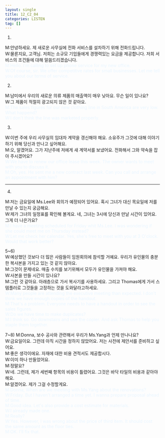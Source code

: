 ```yaml
---
layout: single
title: 12_C2_04
categories: LISTEN
tag: []
---
```


1)
M:안녕하세요. 제 새로운 사무실에 전화 서비스를 설차하기 위해 전화드립니다.   
W:물론지요, 고객님. 저희는 소규모 기업들에게 경쟁력있는 요금을 제공합니다. 저희 서비스의 조건들에 대해 말씀드리겠습니다.   
<span style="color:#E8F5FF">
M:Hello. I'm calling to set up phone service for my new office.   
W:Of course, sir. We offer competitive rates for small businesses. Let me tell you about our terms of service.
</span>
   
2)
M:남미에서 우리의 새로운 의류 제품의 매출액이 매우 낮아요. 무슨 일이 있나요?   
W:그 제품이 적절히 광고되지 않은 것 같아요.   
<span style="color:#E8F5FF"> 
M:The sales figures for our new clothing line in South America are very low. What happend?   
W:I don't think the line was marketed properly.   
</span>
   
3)
W:이번 주에 우리 사무실의 임대차 계약을 갱신해야 해요. 소유주가 그것에 대해 이야기하기 위해 당신과 만나고 싶어해요.   
M:오, 알겠어요. 그가 지난주에 저에게 새 계약서를 보냈어요. 전화해서 그와 약속을 잡아 주시겠어요?   
<span style="color:#E8F5FF"> 
W:We have to renew our office lease this week. The owner wants to meet with you to discuss it.   
M:Oh, yes. He sent me a new contract last week. Can you call and arrange an appointment with him?   
</span>

-------------------------------------------------------
   
4)
M:저는 금요일에 Ms.Lee와 회의가 예정되어 있어요. 혹시 그녀가 대신 목요일에 저를 만날 수 있는지 궁금해요.   
W:제가 그녀의 일정표를 확인해 볼게요. 네, 그녀는 3시에 당신과 만날 시간이 있어요. 그게 더 나은가요?   
<span style="color:#E8F5FF"> 
M:I have a meeting scheduled for Friday whit Ms.Lee. I was wondering if she could meet me on Thursday instead?   
W:Let me check her calendar. Yes, she's free to meet with you at 3 O'clock. Would that work better?   
</span>
   
5~6)   
W:예상했던 것보다 더 많은 사람들이 임원회의에 참석할 거예요. 우리가 유인물의 충분한 복사본을 가지고 있는 것 같지 않아요.   
M:그것이 문제네요. 매출 수치를 보기위해서 모두가 유인물을 가져야 해요.   
W:사본을 만들 시간이 있나요?   
M:그런 것 같아요. 아래층으로 가서 복사기를 사용하세요. 그리고 Thomas에게 가서 스템플러로 그것들을 고정하는 것을 도와달라고하세요.   
<span style="color:#E8F5FF"> 
W:Many people are attending the executive meeting than expected. I don't think we have enough copies of the handout.   
M:That's a problem. Everyone needs to have a handout in order to see the sales figures.   
W:Do we have time to make duplicates?   
M:I think so. Go downstairs and use the copier. And ask Thomas to help you staple them together.   
</span>
   
7~8)
M:Donna, 보수 공사와 관련해서 우리가 Ms.Yang과 언제 만나나요?   
W:금요일이요. 그런데 아직 시간을 정하지 않았어요. 저는 사전에 제안서를 준비하고 싶어요.      
M:좋은 생각이에요. 자재에 대한 비용 견적서도 제공합시다.   
W:이미 하나 만들었어요.   
M:정말요?   
W:네. 그런데, 제가 세번째 항목의 비용이 틀렸어요. 그것은 바닥 타일의 비용과 같아야 해요.   
M:알겠어요. 제가 그걸 수정할게요.   
<span style="color:#E8F5FF"> 
M:Donna, When are we meeting with Ms.Yang about the renovations?   
W:Friday. But I haven't arranged a time yet. I wanna prepare proposal ahead of time.   
M:Good idea. Let's also provide a cost estimate for materials.   
W:I already made one.   
M:Really?   
W:Yes. However, I was wrong about the price of third item. It should cost the same amount as the floor ties.   
M:OK. I'll fix that.   
</span>